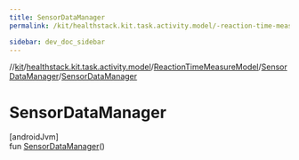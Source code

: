 ```yaml
---
title: SensorDataManager
permalink: /kit/healthstack.kit.task.activity.model/-reaction-time-measure-model/-sensor-data-manager/-sensor-data-manager.html

sidebar: dev_doc_sidebar
---
```

//[kit](../../../../index.html)/[healthstack.kit.task.activity.model](../../index.html)/[ReactionTimeMeasureModel](../index.html)/[SensorDataManager](index.html)/[SensorDataManager](-sensor-data-manager.html)



# SensorDataManager



[androidJvm]\
fun [SensorDataManager](-sensor-data-manager.html)()




